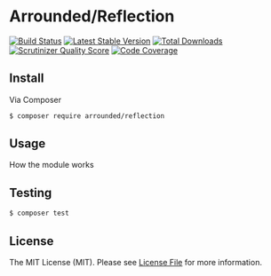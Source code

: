 # Arrounded/Reflection

[![Build Status](http://img.shields.io/travis/arrounded/reflection.svg?style=flat-square)](https://travis-ci.org/arrounded/reflection)
[![Latest Stable Version](http://img.shields.io/packagist/v/arrounded/reflection.svg?style=flat-square)](https://packagist.org/packages/arrounded/reflection)
[![Total Downloads](http://img.shields.io/packagist/dt/arrounded/reflection.svg?style=flat-square)](https://packagist.org/packages/arrounded/reflection)
[![Scrutinizer Quality Score](http://img.shields.io/scrutinizer/g/arrounded/reflection.svg?style=flat-square)](https://scrutinizer-ci.com/g/arrounded/reflection/)
[![Code Coverage](http://img.shields.io/scrutinizer/coverage/g/arrounded/reflection.svg?style=flat-square)](https://scrutinizer-ci.com/g/arrounded/reflection/)

## Install

Via Composer

``` bash
$ composer require arrounded/reflection
```

## Usage

How the module works

## Testing

``` bash
$ composer test
```

## License

The MIT License (MIT). Please see [License File](LICENSE.md) for more information.
